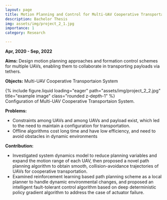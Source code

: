 ```yaml
---
layout: page
title: Motion Planning and Control for Multi-UAV Cooperative Transportation
description: Bachelor Thesis
img: assets/img/project_2_1.jpg
importance: 1
category: Research

---
```


__Apr, 2020 - Sep, 2022__

__Aims:__ Design motion planning approaches and formation control schemes for multiple UAVs, enabling them to collaborate in transporting payloads via tethers.

__Objects:__ Multi-UAV Cooperative Transportaion System
<div class="row">
    <div class="col-sm mt-3 mt-md-0">
        {% include figure.liquid loading="eager" path="assets/img/project_2_2.jpg" title="example image" class="rounded z-depth-1" %}
    </div>
</div>
<div class="caption">
    Configuration of Multi-UAV Cooperative Transportaion System.
</div>

__Problems:__
* Constraints among UAVs and among UAVs and payload exist, which led to the need to maintain a configuration for transportation.
* Offline algorithms cost long time and have low efficiency, and need to avoid obstacles in dynamic environments


__Contribution:__
* Investigated system dynamics model to reduce planning variables and expand the motion range of each UAV, then proposed a novel path planning algorithm to obtain smooth, collision-avoidance trajectories of UAVs for cooperative transportation.
* Examined reinforcement learning based path planning scheme as a local planner to handle dynamic environmental changes, and proposed an intelligent fault-tolerant control algorithm based on deep deterministic policy gradient algorithm to address the case of actuator failure.

